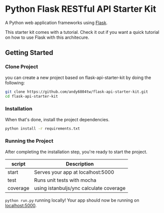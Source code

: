 # Python Flask RESTful API Starter Kit
A Python web application frameworks using [Flask](https://www.palletsprojects.com/p/flask/).

This starter kit comes with a tutorial. Check it out if you want a quick tutorial on how to use Flask with this architecure.

## Getting Started
### Clone Project
you can create a new project based on flask-api-starter-kit by doing the following:

```bash
git clone https://github.com/andy6804tw/flask-api-starter-kit.git
cd flask-api-starter-kit
```

### Installation
When that's done, install the project dependencies.
```bash
python install -r requirements.txt
```

### Running the Project
After completing the installation step, you're ready to start the project.

| script | Description |
| ------| ------ |
| start | Serves your app at localhost:5000 |
| test | Runs unit tests with mocha  |
| coverage | using istanbuljs/ync calculate coverage |


`python run.py` running locally! Your app should now be running on [localhost:5000](http://localhost:5000/).
